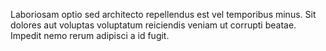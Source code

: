 Laboriosam optio sed architecto repellendus est vel temporibus minus. Sit dolores aut voluptas voluptatum reiciendis veniam ut corrupti beatae. Impedit nemo rerum adipisci a id fugit.